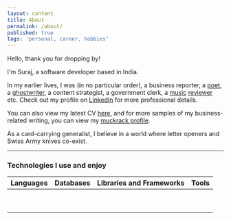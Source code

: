 ```yaml
---
layout: content
title: About
permalink: /about/
published: true
tags: 'personal, career, hobbies'
---
```

Hello, thank you for dropping by!

I'm Suraj, a software developer based in India. 

In my earlier lives, I was (in no particular order), a business reporter, a [poet](surajsharma.blogspot.in), a [ghostwriter](https://amzn.to/2Bsgj1D), a content strategist, a government clerk, a [music](http://thesilentballet.com/reviews/Tape_-_Revelationes.html) [reviewer](http://thesilentballet.com/reviews/Stephan_Mathieu_-_A_Static_Place.html) etc. Check out my profile on [LinkedIn](https://in.linkedin.com/in/surajsharma21) for more professional details. 

You can also view my latest CV [here](http://bit.ly/31oAvMw), and for more samples of my business-related writing, you can view my [muckrack profile](http://www.muckrack.com/surajsharma).

As a card-carrying generalist, I believe in a world where letter openers and Swiss Army knives co-exist.

---

### Technologies I use and enjoy


| Languages | Databases | Libraries and Frameworks | Tools |
| :-: | :-: | :-: | :-: |
| <i class="devicon-javascript-plain colored"></i> | <i class="devicon-mongodb-plain-wordmark colored"></i> |  <i class="devicon-react-original colored"></i> | <i class="devicon-webpack-plain-wordmark colored"></i>
|  |  |  |  |
 <i class="devicon-express-original"></i>| | | |
|  |  |  |  |
 <i class="devicon-python-plain-wordmark colored"></i>| | | |
|  |  |  |  |
 <i class="devicon-nodejs-plain-wordmark colored"></i>| | | |
|  |  |  |  |
 <i class="devicon-sass-original colored"></i>| | | |
 
